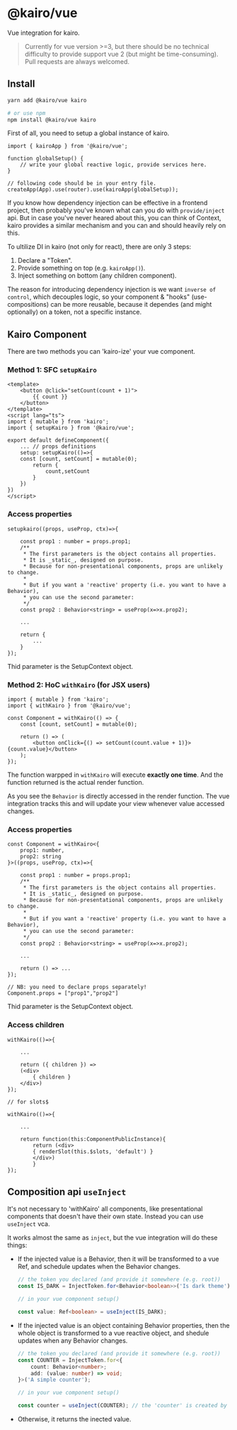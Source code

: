 # @kairo/vue

Vue integration for kairo.

> Currently for vue version >=3, but there should be no technical difficulty to provide support vue 2 (but might be time-consuming). Pull requests are always welcomed.

## Install

```sh
yarn add @kairo/vue kairo

# or use npm
npm install @kairo/vue kairo
```

First of all, you need to setup a global instance of kairo.

```tsx
import { kairoApp } from '@kairo/vue';

function globalSetup() {
    // write your global reactive logic, provide services here.
}

// following code should be in your entry file.
createApp(App).use(router).use(kairoApp(globalSetup));
```

If you know how dependency injection can be effective in a frontend project, then probably you've known what can you do with `provide/inject` api. But in case you've never heared about this, you can think of Context, kairo provides a similar mechanism and you can and should heavily rely on this.

To ultilize DI in kairo (not only for react), there are only 3 steps:

1. Declare a "Token".
2. Provide something on top (e.g. `kairoApp()`).
3. Inject something on bottom (any children component).

The reason for introducing dependency injection is we want `inverse of control`, which decouples logic, so your component & "hooks" (use-compositions) can be more reusable, because it dependes (and might optionally) on a token, not a specific instance.

## Kairo Component

There are two methods you can 'kairo-ize' your vue component.

### Method 1: SFC `setupKairo`

```vue
<template>
    <button @click="setCount(count + 1)">
        {{ count }}
    </button>
</template>
<script lang="ts">
import { mutable } from 'kairo';
import { setupKairo } from '@kairo/vue';

export default defineComponent({
    ... // props definitions
    setup: setupKairo(()=>{
    const [count, setCount] = mutable(0);
        return {
            count,setCount
        }
    })
})
</script>
```

### Access properties

```tsx
setupkairo((props, useProp, ctx)=>{

    const prop1 : number = props.prop1;
    /**
     * The first parameters is the object contains all properties.
     * It is _static_, designed on purpose.
     * Because for non-presentational components, props are unlikely to change.
     *
     * But if you want a 'reactive' property (i.e. you want to have a Behavior),
     * you can use the second parameter:
     */
    const prop2 : Behavior<string> = useProp(x=>x.prop2);

    ...

    return {
        ...
    }
});
```

Thid parameter is the SetupContext object.

### Method 2: HoC `withKairo` (for JSX users)

```tsx
import { mutable } from 'kairo';
import { withKairo } from '@kairo/vue';

const Component = withKairo(() => {
    const [count, setCount] = mutable(0);

    return () => (
        <button onClick={() => setCount(count.value + 1)}>{count.value}</button>
    );
});
```

The function warpped in `withKairo` will execute **exactly one time**. And the function returned is the actual render function.

As you see the `Behavior` is directly accessed in the render function. The vue integration tracks this and will update your view whenever value accessed changes.

### Access properties

```tsx
const Component = withKairo<{
    prop1: number,
    prop2: string
}>((props, useProp, ctx)=>{

    const prop1 : number = props.prop1;
    /**
     * The first parameters is the object contains all properties.
     * It is _static_, designed on purpose.
     * Because for non-presentational components, props are unlikely to change.
     *
     * But if you want a 'reactive' property (i.e. you want to have a Behavior),
     * you can use the second parameter:
     */
    const prop2 : Behavior<string> = useProp(x=>x.prop2);

    ...

    return () => ...
});

// NB: you need to declare props separately!
Component.props = ["prop1","prop2"]

```

Thid parameter is the SetupContext object.

<!-- You can also directly read props in the render function, if you just want to pass them to the view.

```ts
withKairo<{
    prop1: number,
    prop2: string
}>(()=>{

    ...

    return ({prop1,prop2}) => ...
});
``` -->

### Access children

```tsx
withKairo(()=>{

    ...

    return ({ children }) =>
    (<div>
        { children }
    </div>)
});

// for slots$

withKairo(()=>{

    ...

    return function(this:ComponentPublicInstance){
        return (<div>
        { renderSlot(this.$slots, 'default') }
        </div>)
        }
});
```

<!-- ## Why dependency injection? -->

## Composition api `useInject`

It's not necessary to 'withKairo' all components, like presentational components that doesn't have their own state. Instead you can use `useInject` vca.

It works almost the same as `inject`, but the vue integration will do these things:

-   If the injected value is a Behavior, then it will be transformed to a vue Ref, and schedule updates when the Behavior changes.

    ```ts
    // the token you declared (and provide it somewhere (e.g. root))
    const IS_DARK = InjectToken.for<Behavior<boolean>>('Is dark theme');

    // in your vue component setup()

    const value: Ref<boolean> = useInject(IS_DARK);
    ```

-   If the injected value is an object containing Behavior properties, then the whole object is transformed to a vue reactive object, and shedule updates when any Behavior changes.

    ```ts
    // the token you declared (and provide it somewhere (e.g. root))
    const COUNTER = InjectToken.for<{
        count: Behavior<number>;
        add: (value: number) => void;
    }>('A simple counter');

    // in your vue component setup()

    const counter = useInject(COUNTER); // the 'counter' is created by reactive()
    ```

-   Otherwise, it returns the inected value.
